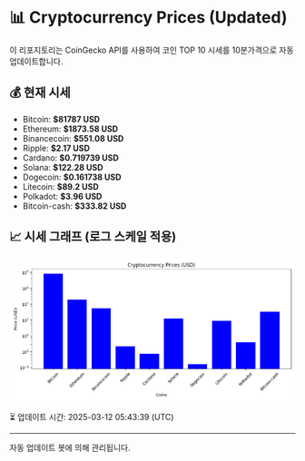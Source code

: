 
# 📊 Cryptocurrency Prices (Updated)

이 리포지토리는 CoinGecko API를 사용하여 코인 TOP 10 시세를 10분가격으로 자동 업데이트합니다.

## 💰 현재 시세
- Bitcoin: **$81787 USD**
- Ethereum: **$1873.58 USD**
- Binancecoin: **$551.08 USD**
- Ripple: **$2.17 USD**
- Cardano: **$0.719739 USD**
- Solana: **$122.28 USD**
- Dogecoin: **$0.161738 USD**
- Litecoin: **$89.2 USD**
- Polkadot: **$3.96 USD**
- Bitcoin-cash: **$333.82 USD**

## 📈 시세 그래프 (로그 스케일 적용)
![Crypto Prices](crypto_prices.png)

⏳ 업데이트 시간: 2025-03-12 05:43:39 (UTC)

---
자동 업데이트 봇에 의해 관리됩니다.
